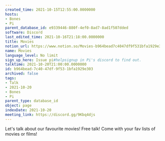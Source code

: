 ```yaml
---
created_time: 2021-10-15T12:55:00.0000000
hosts:
- Bones
- Pi
parent_database_id: e9339446-880f-4ef0-8ad7-8ad1f507dded
software: Discord
last_edited_time: 2021-10-16T21:18:00.0000000
title: Movies
notion_url: https://www.notion.so/Movies-b964bead7c4047df9f531bfa1929e303
name: Movies
language_level: No limit
sign_up_here: Issue pi#helpsignup in Pi's discord to find out.
talktime: 2021-10-20T21:00:00.0000000
id: b964bead-7c40-47df-9f53-1bfa1929e303
archived: false
tags:
- Talk
- 2021-10-20
- Bones
- Pi
parent_type: database_id
object: page
indexDate: 2021-10-20
meeting_link: https://discord.gg/9Kbq4djs
---
```


Let's talk about our favourite movies!
Free talk! Come with your fav lists of movies or films!


